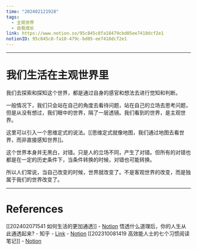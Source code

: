 ```yaml
---
time: "202402121928"
tags:
  - 主观世界
  - 自我成长
link: https://www.notion.so/95c845c8fa18479cbd05ee7418dcf2e1
notionID: 95c845c8-fa18-479c-bd05-ee7418dcf2e1
---
```


--- 
# 我们生活在主观世界里

我们去探索和探知这个世界，都是通过自身的感官和想法去进行觉知和判断。

一般情况下，我们只会站在自己的角度去看待问题，站在自己的立场去思考问题，但是从没有想过，我们眼中的世界，隔了一层透镜。我们看到的世界，是主观世界。

这里可以引入一个思维定式的说法。[[思维定式就像地图，我们通过地图去看世界，而非直接感知世界]]。

这个世界本身并无黑白，对错。只是人的立场不同，产生了对错。但所有的对错也都是在一定的历史条件下，当条件转换的时候，对错也可能转换。

所以人们常说，当自己改变的时候，世界就改变了。不是客观世界的改变，而是独属于我们的世界改变了。

---
# References

[[202402071541 如何生活的更加通透]] - [Notion](https://www.notion.so/202402071541-240dcdf5c4fa438283fd0f5dd93be30a?pvs=4)
悟透什么道理后，你的人生从此通透起来? - 知乎 - [Link](https://www.zhihu.com/question/623439566/answer/3286558070) - [Notion](https://www.notion.so/35543ad848bf415f8162457a06b12001?pvs=4)
[[202310081419 高效能人士的七个习惯阅读笔记]] - [Notion](https://www.notion.so/202310081419-0636527218de467bb3d2da8865993c29?pvs=4)